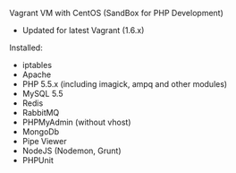 Vagrant VM with CentOS (SandBox for PHP Development)
* Updated for latest Vagrant (1.6.x)

Installed:
- iptables
- Apache
- PHP 5.5.x (including imagick, ampq and other modules)
- MySQL 5.5
- Redis
- RabbitMQ
- PHPMyAdmin (without vhost)
- MongoDb
- Pipe Viewer
- NodeJS (Nodemon, Grunt)
- PHPUnit